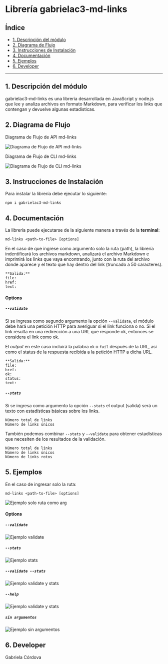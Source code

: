# Librería gabrielac3-md-links

## Índice

* [1. Descripción del módulo](#1-descripción-del-módulo)
* [2. Diagrama de Flujo](#2-diagrama-de-flujo)
* [3. Instrucciones de Instalación](#3-instrucciones-de-instalación)
* [4. Documentación](#4-documentación)
* [5. Ejemplos](#5-ejemplos)
* [6. Developer](#6-developer)

***

## 1. Descripción del módulo

gabrielac3-md-links es una librería desarrollada en JavaScript y node.js que lee y analiza archivos en formato Markdown, para verificar los links que contengan y devuelve algunas estadísticas.

## 2. Diagrama de Flujo

Diagrama de Flujo de API md-links

![Diagrama de Flujo de API md-links](https://github.com/GabrielaC3/LIM018-md-links/blob/main/images/Diagrama%20de%20Flujo%20de%20API%20md-links.png)

Diagrama de Flujo de CLI md-links

![Diagrama de Flujo de CLI md-links](https://github.com/GabrielaC3/LIM018-md-links/blob/main/images/Diagrama%20de%20Flujo%20de%20CLI%20md-links.png)


## 3. Instrucciones de Instalación

Para instalar la librería debe ejecutar lo siguiente:

``npm i gabrielac3-md-links``


## 4. Documentación

La librería puede ejecutarse de la siguiente manera a través de la **terminal**:

`md-links <path-to-file> [options]`

En el caso de que ingrese como argumento solo la ruta (path), la librería indentificará los archivos markdown, analizará el archivo Markdown e imprimirá los links que vaya encontrando, junto con la ruta del archivo donde aparece y el texto que hay dentro del link (truncado a 50 caracteres).

```
**Salida:**
file:
href:
text:
```

#### Options

##### `--validate`

Si se ingresa como segundo argumento la opción `--validate`, el módulo debe hará una petición HTTP para averiguar si el link funciona o no. Si el link resulta en una redirección a una URL que responde ok, entonces se considera el link como ok.

El _output_ en este caso incluirá la palabra `ok` o `fail` después de
la URL, así como el status de la respuesta recibida a la petición HTTP a dicha
URL.

```
**Salida:**
file:
href:
ok:
status:
text:
```

##### `--stats`

Si se ingresa como argumento la opción `--stats` el output (salida) será un texto con estadísticas básicas sobre los links.

```
Número total de links
Número de links únicos
```

También podemos combinar `--stats` y `--validate` para obtener estadísticas que necesiten de los resultados de la validación.

```
Número total de links
Número de links únicos
Número de links rotos
```

## 5. Ejemplos

En el caso de ingresar solo la ruta:

`md-links <path-to-file> [options]`

![Ejemplo solo ruta como arg](https://github.com/GabrielaC3/LIM018-md-links/blob/main/images/soloRuta.PNG)

#### Options

##### `--validate`

![Ejemplo validate](https://github.com/GabrielaC3/LIM018-md-links/blob/main/images/validate.PNG)

##### `--stats`

![Ejemplo stats](https://github.com/GabrielaC3/LIM018-md-links/blob/main/images/stats.PNG)

##### `--validate --stats`

![Ejemplo validate y stats](https://github.com/GabrielaC3/LIM018-md-links/blob/main/images/validateStats.PNG)

##### `--help`

![Ejemplo validate y stats](https://github.com/GabrielaC3/LIM018-md-links/blob/main/images/help.PNG)

##### `sin argumentos`

![Ejemplo sin argumentos](https://github.com/GabrielaC3/LIM018-md-links/blob/main/images/sinArgumentos.PNG)

## 6. Developer

Gabriela Córdova

